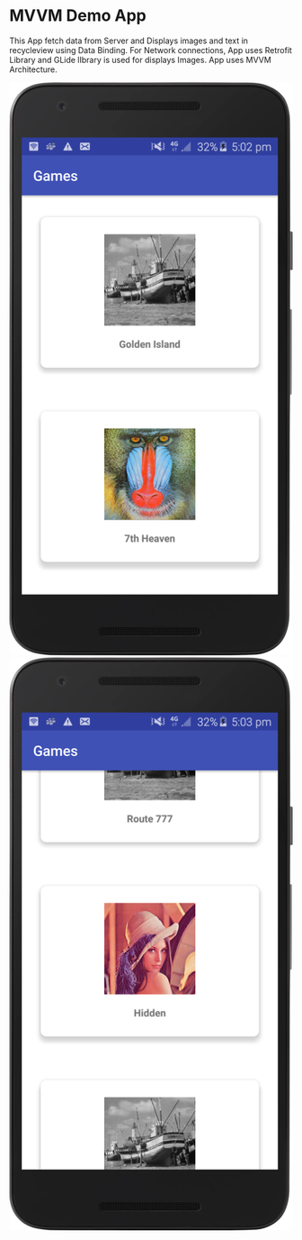 # MVVM Demo App
This App fetch data from Server and Displays images and text in recycleview
using Data Binding.
For Network connections, App uses Retrofit Library and GLide lIbrary is used for
displays Images.
App uses MVVM Architecture.



![alt text](/Screenshots/sc1.png?raw=true "Screen 1")
![alt text](/Screenshots/sc2.png?raw=true "Screen 2")